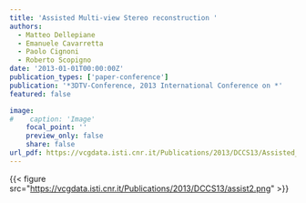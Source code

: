 ```yaml
---
title: 'Assisted Multi-view Stereo reconstruction '
authors:
  - Matteo Dellepiane
  - Emanuele Cavarretta
  - Paolo Cignoni
  - Roberto Scopigno
date: '2013-01-01T00:00:00Z'
publication_types: ['paper-conference']
publication: '*3DTV-Conference, 2013 International Conference on *'
featured: false

image:
#    caption: 'Image'
    focal_point: ''
    preview_only: false
    share: false
url_pdf: https://vcgdata.isti.cnr.it/Publications/2013/DCCS13/Assisted_3D.pdf
---
```

{{< figure src="https://vcgdata.isti.cnr.it/Publications/2013/DCCS13/assist2.png" >}}
